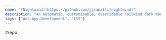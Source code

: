 ```yaml
---
name: "[Nightwind](https://github.com/jjranalli/nightwind)"
description: "An automatic, customisable, overridable Tailwind dark mode plugin"
tags: ["Web-App-Development", "CSS"]
---
```

#repo